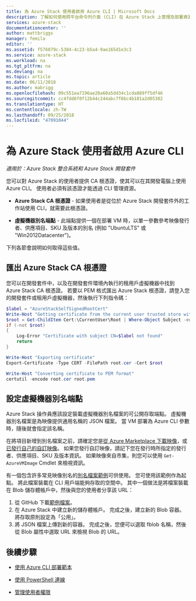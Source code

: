 ```yaml
---
title: 為 Azure Stack 使用者啟用 Azure CLI | Microsoft Docs
description: 了解如何使用跨平台命令列介面 (CLI) 在 Azure Stack 上管理及部署資源
services: azure-stack
documentationcenter: ''
author: mattbriggs
manager: femila
editor: ''
ms.assetid: f576079c-5384-4c23-b5a4-9ae165d1e3c3
ms.service: azure-stack
ms.workload: na
ms.tgt_pltfrm: na
ms.devlang: na
ms.topic: article
ms.date: 06/11/2018
ms.author: mabrigg
ms.openlocfilehash: 09c551ea7196ae20a60a5dd34c1cda889ff5df46
ms.sourcegitcommit: cc4fdd6f0f12b44c244abc7f6bc4b181a2d05302
ms.translationtype: HT
ms.contentlocale: zh-TW
ms.lasthandoff: 09/25/2018
ms.locfileid: "47091044"
---
```

# <a name="enable-azure-cli-for-azure-stack-users"></a>為 Azure Stack 使用者啟用 Azure CLI

*適用於：Azure Stack 整合系統和 Azure Stack 開發套件*

您可以對 Azure Stack 的使用者提供 CA 根憑證，使其可以在其開發電腦上使用 Azure CLI。 使用者必須有該憑證才能透過 CLI 管理資源。

* **Azure Stack CA 根憑證** - 如果使用者是從位於 Azure Stack 開發套件外的工作站使用 CLI，就需要此根憑證。  

* **虛擬機器別名端點** - 此端點提供一個在部署 VM 時，以單一參數參考映像發行者、供應項目、SKU 及版本的別名 (例如 "UbuntuLTS" 或 "Win2012Datacenter")。  

下列各節會說明如何取得這些值。

## <a name="export-the-azure-stack-ca-root-certificate"></a>匯出 Azure Stack CA 根憑證

您可以在開發套件中，以及在開發套件環境內執行的租用戶虛擬機器中找到 Azure Stack CA 根憑證。 若要以 PEM 格式匯出 Azure Stack 根憑證，請登入您的開發套件或租用戶虛擬機器，然後執行下列指令碼：

```powershell
$label = "AzureStackSelfSignedRootCert"
Write-Host "Getting certificate from the current user trusted store with subject CN=$label"
$root = Get-ChildItem Cert:\CurrentUser\Root | Where-Object Subject -eq "CN=$label" | select -First 1
if (-not $root)
{
    Log-Error "Certificate with subject CN=$label not found"
    return
}

Write-Host "Exporting certificate"
Export-Certificate -Type CERT -FilePath root.cer -Cert $root

Write-Host "Converting certificate to PEM format"
certutil -encode root.cer root.pem
```

## <a name="set-up-the-virtual-machine-aliases-endpoint"></a>設定虛擬機器別名端點

Azure Stack 操作員應該設定裝載虛擬機器別名檔案的可公開存取端點。 虛擬機器別名檔案是為映像提供通用名稱的 JSON 檔案。 當 VM 部署為 Azure CLI 參數時，隨後就會指定該名稱。  

在將項目新增到別名檔案之前，請確定您是[從 Azure Marketplace 下載映像](azure-stack-download-azure-marketplace-item.md)，或[已發行自己的自訂映像](azure-stack-add-vm-image.md)。 如果您發行自訂映像，請記下您在發行時所指定的發行者、供應項目、SKU 及版本資訊。 如果映像來自市集，則您可以使用 ```Get-AzureVMImage``` Cmdlet 來檢視資訊。  

有一個包含許多常見映像別名的[別名檔案範例](https://raw.githubusercontent.com/Azure/azure-rest-api-specs/master/arm-compute/quickstart-templates/aliases.json)可供使用。 您可使用該範例作為起點。 將此檔案裝載在 CLI 用戶端能夠存取的空間中。 其中一個做法是將檔案裝載在 Blob 儲存體帳戶中，然後與您的使用者分享該 URL：

1. 從 GitHub 下載[範例檔案](https://raw.githubusercontent.com/Azure/azure-rest-api-specs/master/arm-compute/quickstart-templates/aliases.json)。
2. 在 Azure Stack 中建立新的儲存體帳戶。 完成之後，建立新的 Blob 容器。 將存取原則設定為「公用」。  
3. 將 JSON 檔案上傳到新的容器。 完成之後，您便可以選取 fblob 名稱，然後從 Blob 屬性中選取 URL 來檢視 Blob 的 URL。

## <a name="next-steps"></a>後續步驟

- [使用 Azure CLI 部署範本](azure-stack-deploy-template-command-line.md)

- [使用 PowerShell 連線](azure-stack-connect-powershell.md)

- [管理使用者權限](azure-stack-manage-permissions.md)
